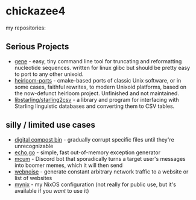 # chickazee4

my repositories:

## Serious Projects

* [gene](https://github.com/chickazee4/gene) - easy, tiny command line tool for truncating and reformatting nucleotide sequences. written for linux glibc but should be pretty easy to port to any other unixoid. 
* [heirloom-ports](https://github.com/chickazee4/heirloom-ports) - cmake-based ports of classic Unix software, or in some cases, faithful rewrites, to modern Unixoid platforms, based on the now-defunct heirloom project. Unfinished and not maintained.
* [libstarling/starling2csv](https://github.com/chickazee4/starling) - a library and program for interfacing with Starling linguistic databases and converting them to CSV tables.

## silly / limited use cases

* [digital compost bin](https://github.com/chickazee4/digitalcompostbin) - gradually corrupt specific files until they're unrecognizable
* [echo.go](https://github.com/chickazee4/echo.go) - simple, fast out-of-memory exception generator
* [mcum](https://github.com/chickazee4/mcum) - Discord bot that sporadically turns a target user's messages into boomer memes, which it will then send
* [webnoise](https://github.com/chickazee4/webnoise) - generate constant arbitrary network traffic to a website or list of websites
* [mynix](https://github.com/chickazee4/mynix) - my NixOS configuration (not really for public use, but it's available if you *want* to use it)
